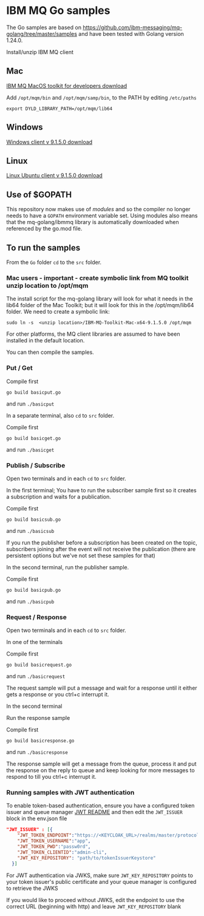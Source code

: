 # IBM MQ Go samples
The Go samples are based on https://github.com/ibm-messaging/mq-golang/tree/master/samples and have been tested with Golang version 1.24.0.

Install/unzip IBM MQ client

## Mac

[IBM MQ MacOS toolkit for developers download](https://public.dhe.ibm.com/ibmdl/export/pub/software/websphere/messaging/mqdev/mactoolkit/)

Add
`/opt/mqm/bin` and
`/opt/mqm/samp/bin`, to the PATH by editing `/etc/paths`

`export DYLD_LIBRARY_PATH=/opt/mqm/lib64`

## Windows

[Windows client v 9.1.5.0 download](https://www-945.ibm.com/support/fixcentral/swg/selectFixes?parent=ibm~WebSphere&product=ibm/WebSphere/WebSphere+MQ&release=9.1.5&platform=Windows+64-bit,+x86&function=fixId&fixids=9.1.5.0-IBM-MQC-Win64+&useReleaseAsTarget=true&includeSupersedes=0)


## Linux

[Linux Ubuntu client v 9.1.5.0 download](https://www-945.ibm.com/support/fixcentral/swg/selectFixes?parent=ibm~WebSphere&product=ibm/WebSphere/WebSphere+MQ&release=9.1.5&platform=Linux+64-bit,x86_64&function=fixId&fixids=9.1.5.0-IBM-MQC-UbuntuLinuxX64+&useReleaseAsTarget=true&includeSupersedes=0)

## Use of $GOPATH

This repository now makes use of *modules* and so the compiler no longer needs to have a `GOPATH` environment variable set. Using modules also means
that the mq-golang/ibmmq library is automatically downloaded when referenced by the go.mod file.

## To run the samples

From the `Go` folder `cd` to the `src` folder.

### Mac users - important - create symbolic link from MQ toolkit unzip location to /opt/mqm

The install script for the mq-golang library will look for what it needs in the lib64 folder of the Mac Toolkit;
but it will look for this in the /opt/mqm/lib64 folder.
We need to create a symbolic link:

`sudo ln -s  <unzip location>/IBM-MQ-Toolkit-Mac-x64-9.1.5.0 /opt/mqm`

For other platforms, the MQ client libraries are assumed to
have been installed in the default location.

You can then compile the samples.

### Put / Get
Compile first

`go build basicput.go`

and run
`./basicput`

In a separate terminal, also `cd` to `src` folder.

Compile first

`go build basicget.go`

and run
`./basicget`

### Publish / Subscribe

Open two terminals and in each `cd` to `src` folder.

In the first terminal;
You have to run the subscriber sample first so it creates a subscription and waits for a publication.

Compile first

`go build basicsub.go`

and run
`./basicsub`

If you run the publisher before a subscription has been created on the topic, subscribers joining after the event will not receive the publication (there are persistent options but we've not set these samples for that)

In the second terminal, run the publisher sample.

Compile first

`go build basicpub.go`

and run
`./basicpub`

### Request / Response

Open two terminals and in each `cd` to `src` folder.

In one of the terminals

Compile first

`go build basicrequest.go`

and run
`./basicrequest`

The request sample will put a message and wait for a response until it either gets a response or you ctrl+c interrupt it.

In the second terminal

Run the response sample

Compile first

`go build basicresponse.go`

and run
`./basicresponse`

The response sample will get a message from the queue, process it and put the response on the reply to queue and keep looking for more messages to respond to till you ctrl+c interrupt it.

### Running samples with JWT authentication

To enable token-based authentication, ensure you have a configured token issuer and queue manager [JWT README](jwt-jwks-docs/README.md) and then edit the `JWT_ISSUER` block in the env.json file

```JSON
"JWT_ISSUER" : [{
    "JWT_TOKEN_ENDPOINT":"https://<KEYCLOAK_URL>/realms/master/protocol/openid-connect/token",
    "JWT_TOKEN_USERNAME":"app",
    "JWT_TOKEN_PWD":"passw0rd",
    "JWT_TOKEN_CLIENTID":"admin-cli",
    "JWT_KEY_REPOSITORY": "path/to/tokenIssuerKeystore"
  }]
```
For JWT authentication via JWKS, make sure `JWT_KEY_REPOSITORY` points to your token issuer's public certificate and your queue manager is configured to retrieve the JWKS

If you would like to proceed without JWKS, edit the endpoint to use the correct URL (beginning with http) and leave `JWT_KEY_REPOSITORY` blank
